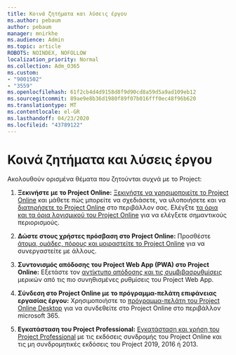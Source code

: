 ```yaml
---
title: Κοινά ζητήματα και λύσεις έργου
ms.author: pebaum
author: pebaum
manager: mnirkhe
ms.audience: Admin
ms.topic: article
ROBOTS: NOINDEX, NOFOLLOW
localization_priority: Normal
ms.collection: Adm_O365
ms.custom:
- "9001502"
- "3559"
ms.openlocfilehash: 61f2cb4d4d9158d8f9d90cd8a59d5a9ad109eb12
ms.sourcegitcommit: 89ae9e8b36d1980f89f07b016fff0ec48f96b620
ms.translationtype: MT
ms.contentlocale: el-GR
ms.lasthandoff: 04/23/2020
ms.locfileid: "43789122"
---
```

# <a name="project-common-issues-and-resolutions"></a>Κοινά ζητήματα και λύσεις έργου

Ακολουθούν ορισμένα θέματα που ζητούνται συχνά με το Project:

1. **Ξεκινήστε με το Project Online:**  [Ξεκινήστε να χρησιμοποιείτε το Project Online](https://docs.microsoft.com/ProjectOnline/get-started-with-project-online) και μάθετε πώς μπορείτε να σχεδιάσετε, να υλοποιήσετε και να [διατηρήσετε το Project Online](https://docs.microsoft.com/projectonline/project-online) στο περιβάλλον σας. Ελέγξτε [τα όρια και τα όρια λογισμικού του Project Online](https://docs.microsoft.com/ProjectOnline/project-online-software-boundaries-and-limits) για να ελέγξετε σημαντικούς περιορισμούς.

2. **Δώστε στους χρήστες πρόσβαση στο Project Online:** Προσθέστε [άτομα, ομάδες, πόρους και μοιραστείτε το Project Online](https://docs.microsoft.com/projectonline/step-2-add-people-to-project-online) για να συνεργαστείτε με άλλους. 

3. **Συντονισμός απόδοσης του Project Web App (PWA) στο Project Online:** Εξετάστε τον [αντίκτυπο απόδοσης και τις συμβιβασρυθμίσεις](https://docs.microsoft.com/projectonline/tune-project-online-performance) μερικών από τις πιο συνηθισμένες ρυθμίσεις του Project Web App.

4. **Σύνδεση στο Project Online με το πρόγραμμα-πελάτη επιφάνειας εργασίας έργου:** Χρησιμοποιήστε το [πρόγραμμα-πελάτη του Project Online Desktop](https://docs.microsoft.com/projectonline/connect-to-project-online-with-the-project-online-desktop-client) για να συνδεθείτε στο Project Online στο περιβάλλον microsoft 365. 

5. **Εγκατάσταση του Project Professional:** [Εγκατάσταση και χρήση του Project Professional](https://support.office.com/article/install-project-7059249b-d9fe-4d61-ab96-5c5bf435f281) με τις εκδόσεις συνδρομής του Project Online και τις μη συνδρομητικές εκδόσεις του Project 2019, 2016 ή 2013.

